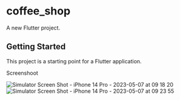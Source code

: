 # coffee_shop

A new Flutter project.

## Getting Started

This project is a starting point for a Flutter application.

Screenshoot

![Simulator Screen Shot - iPhone 14 Pro - 2023-05-07 at 09 18 20](https://user-images.githubusercontent.com/119487574/236707234-417db9d4-86c9-4c50-9c1d-a63229f325ef.png)
![Simulator Screen Shot - iPhone 14 Pro - 2023-05-07 at 09 23 55](https://user-images.githubusercontent.com/119487574/236707247-0a4aafad-5ad9-42fe-b7f8-90d8cd8a5d4a.png)
